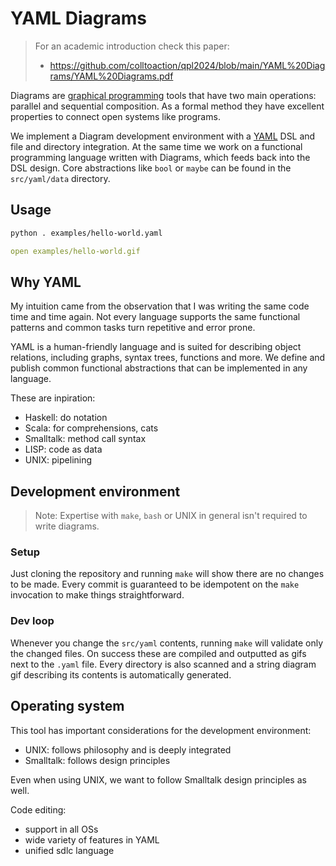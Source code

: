 # YAML Diagrams

> For an academic introduction check this paper:
> * https://github.com/colltoaction/qpl2024/blob/main/YAML%20Diagrams/YAML%20Diagrams.pdf

Diagrams are [graphical programming](https://graphicallinearalgebra.net/2015/04/26/adding-part-1-and-mr-fibonacci/) tools that have two main operations: parallel and sequential composition. As a formal method they have excellent properties to connect open systems like programs.

We implement a Diagram development environment with a [YAML](https://yaml.org) DSL and file and directory integration. At the same time we work on a functional programming language written with Diagrams, which feeds back into the DSL design. Core abstractions like `bool` or `maybe` can be found in the `src/yaml/data` directory.

## Usage

```sh
python . examples/hello-world.yaml
```
```yaml
open examples/hello-world.gif
```

## Why YAML

My intuition came from the observation that I was writing the same code time and time again.
Not every language supports the same functional patterns and common tasks turn repetitive and error prone.

YAML is a human-friendly language and is suited for describing object relations, including graphs, syntax trees, functions and more. We define and publish common functional abstractions that can be implemented in any language.

These are inpiration:
* Haskell: do notation
* Scala: for comprehensions, cats
* Smalltalk: method call syntax
* LISP: code as data
* UNIX: pipelining

## Development environment
> Note: Expertise with `make`, `bash` or UNIX in general isn't required to write diagrams.

### Setup
Just cloning the repository and running `make` will show there are no changes to be made.
Every commit is guaranteed to be idempotent on the `make` invocation to make things straightforward.

### Dev loop
Whenever you change the `src/yaml` contents, running `make` will validate only the changed files. On success these are compiled and outputted as gifs next to the `.yaml` file.
Every directory is also scanned and a string diagram gif describing its contents is automatically generated.

## Operating system

This tool has important considerations for the development environment:
* UNIX: follows philosophy and is deeply integrated
* Smalltalk: follows design principles

Even when using UNIX, we want to follow Smalltalk design principles as well.

Code editing:
* support in all OSs
* wide variety of features in YAML
* unified sdlc language
